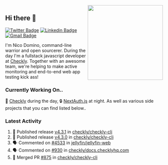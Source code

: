<img align="right" src="https://user-images.githubusercontent.com/7415984/172472491-91b16eac-fa22-4ecf-92df-d687139fd1f9.gif" width="240" />

## Hi there 👋

[![Twitter Badge](https://img.shields.io/badge/-@ndom91-1ca0f1?style=flat-square&labelColor=1ca0f1&logo=twitter&logoColor=white&link=https://twitter.com/ndom91)](https://twitter.com/ndom91) [![Linkedin Badge](https://img.shields.io/badge/-ndom91-blue?style=flat-square&logo=Linkedin&logoColor=white&link=https://www.linkedin.com/in/ndom91/)](https://www.linkedin.com/in/ndom91/) [![Gmail Badge](https://img.shields.io/badge/-yo@ndo.dev-c14438?style=flat-square&logo=mail.ru&logoColor=white&link=mailto:yo@ndo.dev)](mailto:yo@ndo.dev)

I'm Nico Domino, command-line warrior and open sourcerer. During the day I'm a fullstack javascript developer at [Checkly](https://checklyhq.com). Together with an awesome team, we're helping to make active monitoring and end-to-end web app testing kick ass!

### Currently Working On..

🦝 [Checkly](https://checklyhq.com) during the day, 🔒 [NextAuth.js](https://github.com/nextauthjs/next-auth) at night. As well as various side projects that you can find listed below..

<!--START_SECTION_PROFILE_VIEWS:readme-info-->
<!--END_SECTION_PROFILE_VIEWS:readme-info-->

<!--START_SECTION_DAILY_COMMIT:readme-info-->
<!--END_SECTION_DAILY_COMMIT:readme-info-->

<!--START_SECTION_WEEKLY_COMMIT:readme-info-->
<!--END_SECTION_WEEKLY_COMMIT:readme-info-->

### Latest Activity

<!--START_SECTION:activity-->
1. 🚀 Published release [v4.3.1](https://github.com/checkly/checkly-cli/releases/tag/v4.3.1) in [checkly/checkly-cli](https://github.com/checkly/checkly-cli)
2. 🚀 Published release [v4.3.0](https://github.com/checkly/checkly-cli/releases/tag/v4.3.0) in [checkly/checkly-cli](https://github.com/checkly/checkly-cli)
3. 🗣 Commented on [#4533](https://github.com/jellyfin/jellyfin-web/pull/4533#issuecomment-1794598980) in [jellyfin/jellyfin-web](https://github.com/jellyfin/jellyfin-web)
4. 🗣 Commented on [#930](https://github.com/checkly/docs.checklyhq.com/pull/930#issuecomment-1791115877) in [checkly/docs.checklyhq.com](https://github.com/checkly/docs.checklyhq.com)
5. 🎉 Merged PR [#875](https://github.com/checkly/checkly-cli/pull/875) in [checkly/checkly-cli](https://github.com/checkly/checkly-cli)
<!--END_SECTION:activity-->
